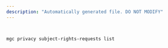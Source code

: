 ```yaml
---
description: "Automatically generated file. DO NOT MODIFY"
---
```


```bash


mgc privacy subject-rights-requests list

```